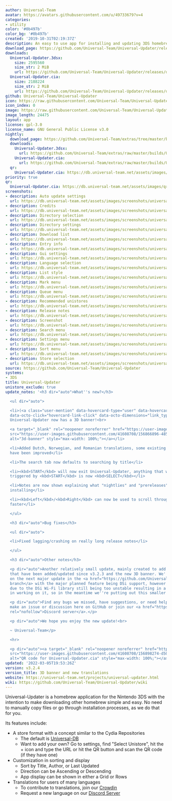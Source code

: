 ```yaml
---
author: Universal-Team
avatar: https://avatars.githubusercontent.com/u/49733679?v=4
categories:
- utility
color: '#0b497b'
color_bg: '#0b497b'
created: '2019-10-31T02:19:37Z'
description: An easy to use app for installing and updating 3DS homebrew
download_page: https://github.com/Universal-Team/Universal-Updater/releases
downloads:
  Universal-Updater.3dsx:
    size: 2595560
    size_str: 2 MiB
    url: https://github.com/Universal-Team/Universal-Updater/releases/download/v3.2.4/Universal-Updater.3dsx
  Universal-Updater.cia:
    size: 2188224
    size_str: 2 MiB
    url: https://github.com/Universal-Team/Universal-Updater/releases/download/v3.2.4/Universal-Updater.cia
github: Universal-Team/Universal-Updater
icon: https://raw.githubusercontent.com/Universal-Team/Universal-Updater/master/app/icon.png
icon_index: 0
image: https://raw.githubusercontent.com/Universal-Team/Universal-Updater/master/resources/2d-banner.png
image_length: 24475
layout: app
license: gpl-3.0
license_name: GNU General Public License v3.0
nightly:
  download_page: https://github.com/Universal-Team/extras/tree/master/builds/Universal-Updater
  downloads:
    Universal-Updater.3dsx:
      url: https://github.com/Universal-Team/extras/raw/master/builds/Universal-Updater/Universal-Updater.3dsx
    Universal-Updater.cia:
      url: https://github.com/Universal-Team/extras/raw/master/builds/Universal-Updater/Universal-Updater.cia
  qr:
    Universal-Updater.cia: https://db.universal-team.net/assets/images/qr/nightly/universal-updater-cia.png
priority: true
qr:
  Universal-Updater.cia: https://db.universal-team.net/assets/images/qr/universal-updater-cia.png
screenshots:
- description: Auto update settings
  url: https://db.universal-team.net/assets/images/screenshots/universal-updater/auto-update-settings.png
- description: Credits
  url: https://db.universal-team.net/assets/images/screenshots/universal-updater/credits.png
- description: Directory selection
  url: https://db.universal-team.net/assets/images/screenshots/universal-updater/directory-selection.png
- description: Directory settings
  url: https://db.universal-team.net/assets/images/screenshots/universal-updater/directory-settings.png
- description: Download list
  url: https://db.universal-team.net/assets/images/screenshots/universal-updater/download-list.png
- description: Entry info
  url: https://db.universal-team.net/assets/images/screenshots/universal-updater/entry-info.png
- description: Gui settings
  url: https://db.universal-team.net/assets/images/screenshots/universal-updater/gui-settings.png
- description: Language selection
  url: https://db.universal-team.net/assets/images/screenshots/universal-updater/language-selection.png
- description: List style
  url: https://db.universal-team.net/assets/images/screenshots/universal-updater/list-style.png
- description: Mark menu
  url: https://db.universal-team.net/assets/images/screenshots/universal-updater/mark-menu.png
- description: Queue menu
  url: https://db.universal-team.net/assets/images/screenshots/universal-updater/queue-menu.png
- description: Recommended unistores
  url: https://db.universal-team.net/assets/images/screenshots/universal-updater/recommended-unistores.png
- description: Release notes
  url: https://db.universal-team.net/assets/images/screenshots/universal-updater/release-notes.png
- description: Screenshot
  url: https://db.universal-team.net/assets/images/screenshots/universal-updater/screenshot.png
- description: Search menu
  url: https://db.universal-team.net/assets/images/screenshots/universal-updater/search-menu.png
- description: Settings menu
  url: https://db.universal-team.net/assets/images/screenshots/universal-updater/settings-menu.png
- description: Sort menu
  url: https://db.universal-team.net/assets/images/screenshots/universal-updater/sort-menu.png
- description: Store selection
  url: https://db.universal-team.net/assets/images/screenshots/universal-updater/store-selection.png
source: https://github.com/Universal-Team/Universal-Updater
systems:
- 3DS
title: Universal-Updater
unistore_exclude: true
update_notes: '<h3 dir="auto">What''s new?</h3>

  <ul dir="auto">

  <li>(<a class="user-mention" data-hovercard-type="user" data-hovercard-url="/users/lividhen/hovercard"
  data-octo-click="hovercard-link-click" data-octo-dimensions="link_type:self" href="https://github.com/lividhen">@lividhen</a>)
  Universal-Updater now has a 3D banner!<br>

  <a target="_blank" rel="noopener noreferrer" href="https://user-images.githubusercontent.com/41608708/156866896-485ca026-6942-46f4-a970-3e94ea4ecce8.png"><img
  src="https://user-images.githubusercontent.com/41608708/156866896-485ca026-6942-46f4-a970-3e94ea4ecce8.png"
  alt="3d-banner" style="max-width: 100%;"></a></li>

  <li>Added Dutch, Norwegian, and Romanian translations, some existing translations
  have been improved</li>

  <li>The search tab now defaults to searching by title</li>

  <li><kbd>START</kbd> will now exit Universal-Updater, anything that was previously
  triggered by <kbd>START</kbd> is now <kbd>SELECT</kbd></li>

  <li>Notes are now shown explaining what "nightlies" and "prereleases" are before
  installing</li>

  <li><kbd>Left</kbd>/<kbd>Right</kbd> can now be used to scroll through release notes
  faster</li>

  </ul>

  <h3 dir="auto">Bug fixes</h3>

  <ul dir="auto">

  <li>Fixed lagging/crashing on really long release notes</li>

  </ul>

  <h3 dir="auto">Other notes</h3>

  <p dir="auto">Another relatively small update, mainly created to add the translations
  that have been added/updated since v3.2.3 and the new 3D banner. We''ve been working
  on the next major update in the <a href="https://github.com/Universal-Team/Universal-Updater/tree/rewrite">rewrite
  branch</a> with the major planned feature being DSi support, however that''s stalled
  due to the DSi Wi-Fi library still being too unstable resulting in a lack of interest
  in working on it, so in the meantime we''re putting out this smaller update.</p>

  <p dir="auto">Find any bugs we missed, have suggestions, or need help? You can either
  make an issue or discussion here on GitHub or join our <a href="https://universal-team.net/discord"
  rel="nofollow">Discord server</a>.</p>

  <p dir="auto">We hope you enjoy the new update!<br>

  ~ Universal-Team</p>

  <hr>

  <p dir="auto"><a target="_blank" rel="noopener noreferrer" href="https://user-images.githubusercontent.com/41608708/156898274-d50caf55-6a53-4e55-a0dc-7ad2f8e6e482.png"><img
  src="https://user-images.githubusercontent.com/41608708/156898274-d50caf55-6a53-4e55-a0dc-7ad2f8e6e482.png"
  alt="QR code for Universal-Updater.cia" style="max-width: 100%;"></a></p>'
updated: '2022-03-05T19:53:26Z'
version: v3.2.4
version_title: 3D banner and new translations
website: https://universal-team.net/projects/universal-updater.html
wiki: https://github.com/Universal-Team/Universal-Updater/wiki
---
```

Universal-Updater is a homebrew application for the Nintendo 3DS with the intention to make downloading other homebrew simple and easy. No need to manually copy files or go through installation processes, as we do that for you.

Its features include:
- A store format with a concept similar to the Cydia Repositories
   - The default is [Universal-DB](https://db.universal-team.net)
   - Want to add your own? Go to settings, find "Select Unistore", hit the + icon and type the URL or hit the QR button and scan the QR code (if they have one)
- Customization in sorting and display
   - Sort by Title, Author, or Last Updated
   - Direction can be Ascending or Descending
   - App display can be shown in either a Grid or Rows
- Translations for users of many languages
   - To contribute to translations, join our [Crowdin](https://crwd.in/universal-updater)
   - Request a new language on our [Discord Server](https://universal-team.net/discord)